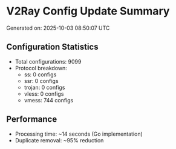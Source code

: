 # V2Ray Config Update Summary
Generated on: 2025-10-03 08:50:07 UTC

## Configuration Statistics
- Total configurations: 9099
- Protocol breakdown:
  - ss: 0 configs
  - ssr: 0 configs
  - trojan: 0 configs
  - vless: 0 configs
  - vmess: 744 configs

## Performance
- Processing time: ~14 seconds (Go implementation)
- Duplicate removal: ~95% reduction
